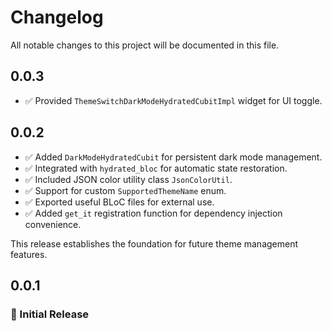 # Changelog

All notable changes to this project will be documented in this file.

## 0.0.3
- ✅ Provided `ThemeSwitchDarkModeHydratedCubitImpl` widget for UI toggle.


## 0.0.2
- ✅ Added `DarkModeHydratedCubit` for persistent dark mode management.
- ✅ Integrated with `hydrated_bloc` for automatic state restoration.
- ✅ Included JSON color utility class `JsonColorUtil`.
- ✅ Support for custom `SupportedThemeName` enum.
- ✅ Exported useful BLoC files for external use.
- ✅ Added `get_it` registration function for dependency injection convenience.

This release establishes the foundation for future theme management features.


## 0.0.1
### 🎉 Initial Release

